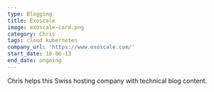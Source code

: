```yaml
---
type: Blogging
title: Exoscale
image: exoscale-card.png
category: Chris
tags: cloud kubernetes
company_url: 'https://www.exoscale.com/'
start_date: 18-06-13
end_date: ongoing
---
```


Chris helps this Swiss hosting company with technical blog content.
